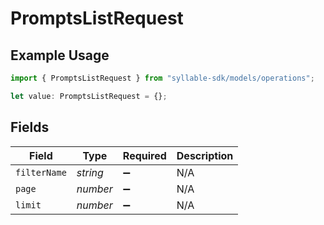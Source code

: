 # PromptsListRequest

## Example Usage

```typescript
import { PromptsListRequest } from "syllable-sdk/models/operations";

let value: PromptsListRequest = {};
```

## Fields

| Field              | Type               | Required           | Description        |
| ------------------ | ------------------ | ------------------ | ------------------ |
| `filterName`       | *string*           | :heavy_minus_sign: | N/A                |
| `page`             | *number*           | :heavy_minus_sign: | N/A                |
| `limit`            | *number*           | :heavy_minus_sign: | N/A                |